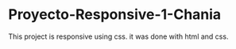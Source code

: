# Proyecto-Responsive-1-Chania
This project is responsive using css. it was done with html and css.
